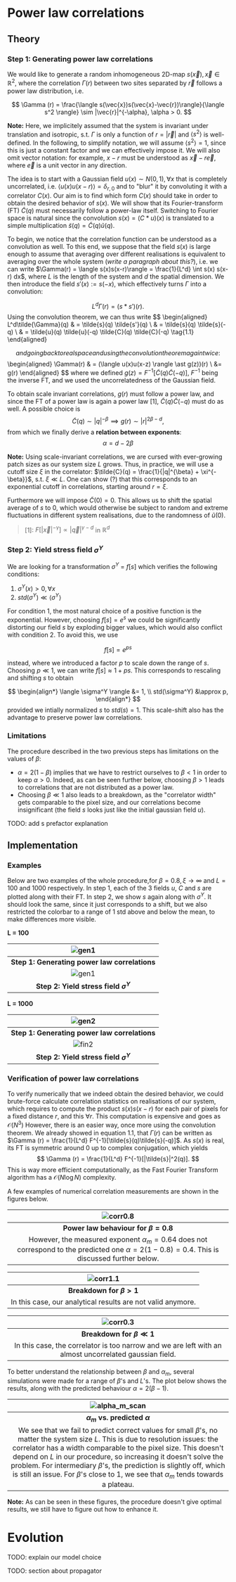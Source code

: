 # Power law correlations
## Theory
### Step 1: Generating power law correlations
We would like to generate a random inhomogeneous 2D-map $s(\vec{x}), \vec{x} \in \mathbb{R}^2$, where the correlation $\Gamma (r)$ between two sites separated by $\vec{r}$ follows a power law distribution, i.e. 

$$    \Gamma (r) = \frac{\langle s(\vec{x})s(\vec{x}-\vec{r})\rangle}{\langle s^2 \rangle} \sim |\vec{r}|^{-\alpha}, \alpha > 0. $$

**Note:** Here, we implicitely assumed that the system is invariant under translation and isotropic, s.t. $\Gamma$ is only a function of $r = |\vec{r}|$ and $\langle s^2 \rangle$ is well-defined. In the following, to simplify notation, we will assume $\langle s^2 \rangle = 1$, since this is just a constant factor and we can effectively impose it. We will also omit vector notation: for example, $x-r$ must be understood as $\vec{x} - r\vec{e}$, where $\vec{e}$ is a unit vector in any direction.

The idea is to start with a Gaussian field $u(x) \sim N(0,1), \forall x$ that is completely uncorrelated, i.e. $\langle u(x) u(x-r) \rangle = \delta_{r,0}$ and to "blur" it by convoluting it with a correlator $C(x)$. Our aim is to find which form 
$C(x)$ should take in order to obtain the desired behavior of $s(x)$. We will show that its Fourier-transform (FT) $\tilde{C}(q)$ must necessarily follow a power-law itself. Switching to Fourier space is natural since the convolution $s(x) = (C \ast u)(x)$ is translated to a simple multiplication $\tilde{s}(q) = \tilde{C}(q) \tilde{u}(q)$.

To begin, we notice that the correlation function can be understood as a convolution as well. To this end, we suppose that the field $s(x)$ is large enough to assume that averaging over different realisations is equivalent to averaging over the whole system (*write a paragraph about this?*), i.e. we can write $\Gamma(r) =  \langle s(x)s(x-r)\rangle = \frac{1}{L^d} \int s(x) s(x-r) dx$, where $L$ is the length of the system and $d$ the spatial dimension. We then introduce the field $s'(x) := s(-x)$, which effectively turns $\Gamma$ into a convolution:

$$
    L^d\Gamma(r) = (s\ast s')(r).
$$
Using the convolution theorem, we can thus write 
$$
    \begin{aligned}
        L^d\tilde{\Gamma}(q) & = \tilde{s}(q) \tilde{s'}(q) \\ 
        & = \tilde{s}(q) \tilde{s}(-q) \\
        & = \tilde{u}(q) \tilde{u}(-q) \tilde{C}(q) \tilde{C}(-q)
        \tag{1.1}
    \end{aligned}
    
$$
and going back to real space and using the convolution theorem again twice:
$$
    \begin{aligned}
        \Gamma(r) & = (\langle u(x)u(x-z) \rangle \ast g(z))(r) \\
        &= g(r)
    \end{aligned}
$$
where we defined $g(z) = F^{-1}[\tilde{C}(q)\tilde{C}(-q)]$, $F^{-1}$ being the inverse FT, and we used the uncorrelatedness of the Gaussian field.

To obtain scale invariant correlations, $g(r)$ must follow a power law, and since the FT of a power law is again a power law [1], $\tilde{C}(q)\tilde{C}(-q)$ must do as well. A possible choice is
$$
    \tilde{C}(q) \sim |q|^{-\beta} \implies g(r) \sim |r|^{2\beta - d},
$$
from which we finally derive a **relation between exponents**:
$$
    \alpha = d - 2\beta
$$

**Note:**
Using scale-invariant correlations, we are cursed with ever-growing patch sizes as our system size $L$ grows. Thus, in practice, we will use a cutoff size $\xi$ in the correlator: $\tilde{C}(q) = \frac{1}{|q|^{\beta} + \xi^{-\beta}}$, s.t. $\xi \ll L$. One can show (?) that this corresponds to an exponential cutoff in correlations, starting around $r = \xi$.

Furthermore we will impose $\tilde{C}(0) = 0$. This allows us to shift the spatial average of $s$ to 0, which would otherwise be subject to random and extreme fluctuations in different system realisations, due to the randomness of $\tilde{u}(0)$.

>  [1]: $F[|\vec{x}|^{-\gamma}] \propto |\vec{q}|^{\gamma -d}$ in $\mathbb{R}^d$

### Step 2: Yield stress field $\sigma^Y$
We are looking for a transformation $\sigma^Y$ = $f[s]$ which verifies the following conditions:
1. $\sigma^Y(x) > 0, \forall x$
2. $std(\sigma^Y) \ll \langle \sigma^Y \rangle$

For condition 1, the most natural choice of a positive function is the exponential. However, choosing $f[s] = e^s$ we could be significantly distorting our field $s$ by exploding bigger values, which would also conflict with condition 2. To avoid this, we use 

$$f[s] = e^{ps}$$

instead, where we introduced a factor $p$ to scale down the range of $s$. Choosing $p \ll 1$, we can write $f[s] \approx 1 + ps$. This corresponds to rescaling and shifting $s$ to obtain 

$$
\begin{align*}
\langle \sigma^Y \rangle &= 1, \\
std(\sigma^Y) &\approx p,
\end{align*}
$$ 
provided we intially normalized $s$ to $std(s) = 1$. This scale-shift also has the advantage to preserve power law correlations.

### Limitations
The procedure described in the two previous steps has limitations on the values of $\beta$:
- $\alpha = 2(1-\beta)$ implies that we have to restrict ourselves to  $\beta < 1$ in order to keep $\alpha > 0$. Indeed, as can be seen further below, choosing $\beta > 1$ leads to correlations that are not distributed as a power law.
- Choosing $\beta \ll 1$ also leads to a breakdown, as the "correlator width" gets comparable to the pixel size, and our correlations become insignificant (the field $s$ looks just like the initial gaussian field $u$).

TODO: add s prefactor explanation


## Implementation
### Examples
Below are two examples of the whole procedure,for $\beta = 0.8, \xi \to \infty$  and $L = 100$ and $1000$ respectively. In step 1, each of the 3 fields $u$, $C$ and $s$ are plotted along with their FT. In step 2, we show $s$ again along with $\sigma^Y$. It should look the same, since it just corresponds to a shift, but we also restricted the colorbar to a range of 1 std above and below the mean, to make differences more visible.

**L = 100**

|![gen1](examples/gen1.png)|
|:---:|
|**Step 1: Generating power law correlations**|
|![gen1](examples/fin1.png)|
|**Step 2: Yield stress field $\sigma^Y$**|

**L = 1000**

|![gen2](examples/gen2.png)|
|:---:|
|**Step 1: Generating power law correlations**|
|![fin2](examples/fin2.png)|
|**Step 2: Yield stress field $\sigma^Y$**|



### Verification of power law correlations
To verify numerically that we indeed obtain the desired behavior, we could brute-force calculate correlation statistics on realisations of our system, which requires to compute the product $s(x)s(x-r)$ for each pair of pixels for a fixed distance $r$, and this $\forall r$. This computation is expensive and goes as $\mathcal{O}(N^3)$ However, there is an easier way, once more using the convolution theorem. We already showed in equation 1.1, that $\Gamma (r)$ can be written as $\Gamma (r) = \frac{1}{L^d}  F^{-1}[\tilde{s}(q)\tilde{s}(-q)]$. As $s(x)$ is real, its FT is symmetric around 0 up to complex conjugation, which yields 
$$
    \Gamma (r) = \frac{1}{L^d}  F^{-1}[|\tilde{s}|^2(q)].
$$
This is way more efficient computationally, as the Fast Fourier Transform algorithm has a $\mathcal{O}(N\log{N})$ complexity.

A few examples of numerical correlation measurements are shown in the figures below.

|![corr0.8](examples/corr_beta=0.8.png)|
|:---:|
|**Power law behaviour for $\beta = 0.8$**|
|However, the measured exponent $\alpha_m = 0.64$ does not correspond to the predicted one $\alpha = 2(1-0.8) =0.4$. This is discussed further below.|

|![corr1.1](examples/corr_beta=1.1.png)|
|:---:|
|**Breakdown for $\beta > 1$**|
|In this case, our analytical results are not valid anymore.|

|![corr0.3](examples/corr_beta=0.3.png)|
|:---:|
|**Breakdown for $\beta \ll 1$**|
|In this case, the correlator is too narrow and we are left with an almost uncorrelated gaussian field.|

To better understand the relationship between $\beta$ and $\alpha_m$, several simulations were made for a range of $\beta$'s and $L$'s. The plot below shows the results, along with the predicted behaviour $\alpha = 2(\beta -1)$.

|![alpha_m_scan](results/alpha_m_scan.png)|
|:---:|
|**$\alpha_{m}$ vs. predicted $\alpha$**|
|We see that we fail to predict correct values for small $\beta$'s, no matter the system size $L$. This is due to resolution issues: the correlator has a width comparable to the pixel size. This doesn't depend on $L$ in our procedure, so increasing it doesn't solve the problem. For intermediary $\beta$'s, the prediction is slightly off, which is still an issue. For $\beta$'s close to 1, we see that $\alpha_m$ tends towards a plateau.|

**Note:** As can be seen in these figures, the procedure doesn't give optimal results, we still have to figure out how to enhance it.

# Evolution
TODO: explain our model choice

TODO: section about propagator